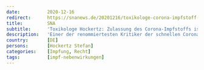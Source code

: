 ```yaml
---
date:          2020-12-16
redirect:      https://snanews.de/20201216/toxikologe-corona-impfstoff-187459.html
title:         SNA
subtitle:      'Toxikologe Hockertz: Zulassung des Corona-Impfstoffs ist „vorsätzliche grobe Körperverletzung“'
description:   'Einer der renommiertesten Kritiker der schnellen Corona-Impfstoffentwicklung ist der Toxikologe Prof. Stefan Hockertz. Er war Direktor und Professor des Institutes für Experimentelle und Klinische Toxikologie am Universitätsklinikum Hamburg Eppendorf. Im Interview nennt er die schnelle Impfstoffzulassung „vorsätzliche grobe Körperverletzung“.'
country:       [DE]
persons:       [Hockertz Stefan]
categories:    [Impfung, Recht]
tags:          [impf-nebenwirkungen]
---
```

